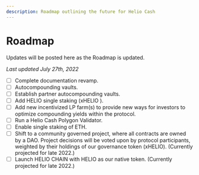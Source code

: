 ```yaml
---
description: Roadmap outlining the future for Helio Cash
---
```


# Roadmap

Updates will be posted here as the Roadmap is updated.

&#x20;_Last updated July 27th, 2022_


* [ ] Complete documentation revamp. 
* [ ] Autocompounding vaults. 
* [ ] Establish partner autocompounding vaults. 
* [ ] Add HELIO single staking (xHELIO ). 
* [ ] Add new incentivized LP farm(s) to provide new ways for investors to optimize compounding yields within the protocol. 
* [ ] Run a Helio Cash Polygon Validator.
* [ ] Enable single staking of ETH. 
* [ ] Shift to a community governed project, where all contracts are owned by a DAO. Project decisions will be voted upon by protocol participants, weighted by their holdings of our governance token (xHELIO). (Currently projected for late 2022.)
* [ ] Launch HELIO CHAIN with HELIO as our native token. (Currently projected for late 2022.)
